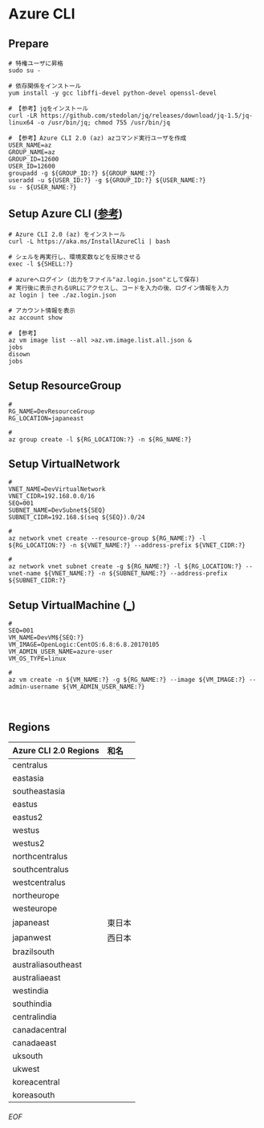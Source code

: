 # Azure CLI

## Prepare

    # 特権ユーザに昇格
    sudo su -
    
    # 依存関係をインストール
    yum install -y gcc libffi-devel python-devel openssl-devel
    
    # 【参考】jqをインストール
    curl -LR https://github.com/stedolan/jq/releases/download/jq-1.5/jq-linux64 -o /usr/bin/jq; chmod 755 /usr/bin/jq
    
    # 【参考】Azure CLI 2.0 (az) azコマンド実行ユーザを作成
    USER_NAME=az
    GROUP_NAME=az
    GROUP_ID=12600
    USER_ID=12600
    groupadd -g ${GROUP_ID:?} ${GROUP_NAME:?}
    useradd -u ${USER_ID:?} -g ${GROUP_ID:?} ${USER_NAME:?}
    su - ${USER_NAME:?}


## Setup Azure CLI ([参考](https://docs.microsoft.com/en-us/cli/azure/get-started-with-azure-cli))

    # Azure CLI 2.0 (az) をインストール
    curl -L https://aka.ms/InstallAzureCli | bash
    
    # シェルを再実行し、環境変数などを反映させる
    exec -l ${SHELL:?}
    
    # azureへログイン (出力をファイル"az.login.json"として保存)
    # 実行後に表示されるURLにアクセスし、コードを入力の後、ログイン情報を入力
    az login | tee ./az.login.json
    
    # アカウント情報を表示
    az account show
    
    # 【参考】
    az vm image list --all >az.vm.image.list.all.json &
    jobs
    disown
    jobs
    
## Setup ResourceGroup
    
    # 
    RG_NAME=DevResourceGroup
    RG_LOCATION=japaneast
    
    # 
    az group create -l ${RG_LOCATION:?} -n ${RG_NAME:?}
    
## Setup VirtualNetwork
    
    # 
    VNET_NAME=DevVirtualNetwork
    VNET_CIDR=192.168.0.0/16
    SEQ=001
    SUBNET_NAME=DevSubnet${SEQ}
    SUBNET_CIDR=192.168.$(seq ${SEQ}).0/24
    
    # 
    az network vnet create --resource-group ${RG_NAME:?} -l ${RG_LOCATION:?} -n ${VNET_NAME:?} --address-prefix ${VNET_CIDR:?}
    
    # 
    az network vnet subnet create -g ${RG_NAME:?} -l ${RG_LOCATION:?} --vnet-name ${VNET_NAME:?} -n ${SUBNET_NAME:?} --address-prefix ${SUBNET_CIDR:?}

    
    
    
    
    
    
    
    
## Setup VirtualMachine ([_](https://docs.microsoft.com/ja-jp/azure/virtual-machines/virtual-machines-linux-create-cli-complete))
    
    # 
    SEQ=001
    VM_NAME=DevVM${SEQ:?}
    VM_IMAGE=OpenLogic:CentOS:6.8:6.8.20170105
    VM_ADMIN_USER_NAME=azure-user
    VM_OS_TYPE=linux
    
    # 
    az vm create -n ${VM_NAME:?} -g ${RG_NAME:?} --image ${VM_IMAGE:?} --admin-username ${VM_ADMIN_USER_NAME:?}
    
    
    
    
    
    
    
    
    
## Regions
|Azure CLI 2.0 Regions|和名|
|:--|:--|
|centralus||
|eastasia||
|southeastasia||
|eastus||
|eastus2||
|westus||
|westus2||
|northcentralus||
|southcentralus||
|westcentralus||
|northeurope||
|westeurope||
|japaneast|東日本|
|japanwest|西日本|
|brazilsouth||
|australiasoutheast||
|australiaeast||
|westindia||
|southindia||
|centralindia||
|canadacentral||
|canadaeast||
|uksouth||
|ukwest||
|koreacentral||
|koreasouth||


###### EOF
